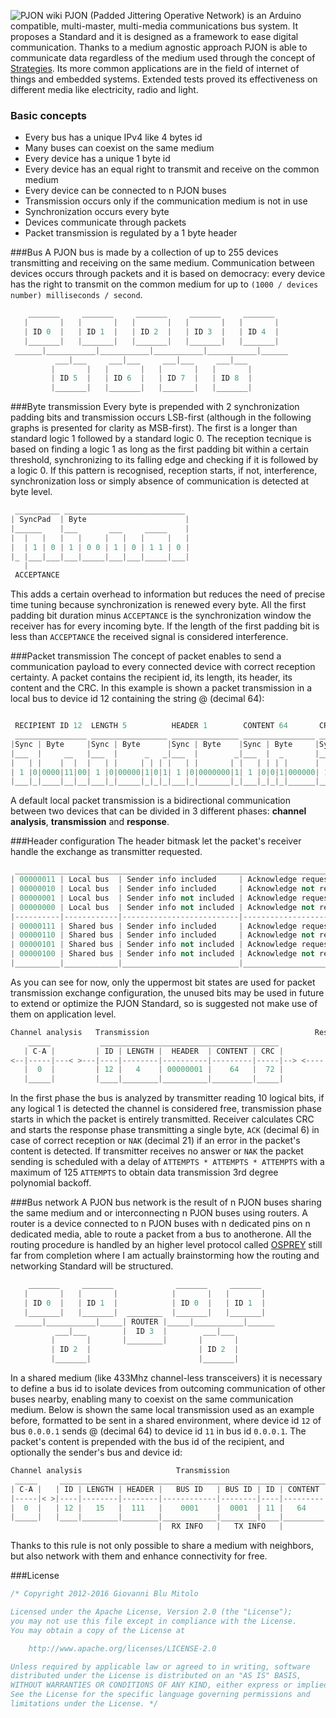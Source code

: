 ![PJON wiki](http://www.gioblu.com/PJON/PJON-mars.jpg)
PJON (Padded Jittering Operative Network) is an Arduino compatible, multi-master, multi-media communications bus system. It proposes a Standard and it is designed as a framework to ease digital communication. Thanks to a medium agnostic approach PJON is able to communicate data regardless of the medium used through the concept of [Strategies](https://github.com/gioblu/PJON/wiki/Strategies). Its more common applications are in the field of internet of things and embedded systems. Extended tests proved its effectiveness on different media like electricity, radio and light.

### Basic concepts
* Every bus has a unique IPv4 like 4 bytes id
* Many buses can coexist on the same medium
* Every device has a unique 1 byte id
* Every device has an equal right to transmit and receive on the common medium
* Every device can be connected to n PJON buses
* Transmission occurs only if the communication medium is not in use
* Synchronization occurs every byte
* Devices communicate through packets
* Packet transmission is regulated by a 1 byte header

###Bus
A PJON bus is made by a collection of up to 255 devices transmitting and receiving on the same medium. Communication between devices occurs through packets and it is based on democracy: every device has the right to transmit on the common medium for up to `(1000 / devices number) milliseconds / second`.
```cpp  
    _______     _______     _______     _______     _______
   |       |   |       |   |       |   |       |   |       |  
   | ID 0  |   | ID 1  |   | ID 2  |   | ID 3  |   | ID 4  |  
   |_______|   |_______|   |_______|   |_______|   |_______|    
 ______|___________|___________|___________|___________|______
          ___|___     ___|___     ___|___     ___|___
         |       |   |       |   |       |   |       |   
         | ID 5  |   | ID 6  |   | ID 7  |   | ID 8  |
         |_______|   |_______|   |_______|   |_______|    
```

###Byte transmission
Every byte is prepended with 2 synchronization padding bits and transmission occurs LSB-first (although in the following graphs is presented for clarity as MSB-first). The first is a longer than standard logic 1 followed by a standard logic 0. The reception tecnique is based on finding a logic 1 as long as the first padding bit within a certain threshold, synchronizing to its falling edge and checking if it is followed by a logic 0. If this pattern is recognised, reception starts, if not, interference, synchronization loss or simply absence of communication is detected at byte level.
```cpp  
 __________ ___________________________
| SyncPad  | Byte                      |
|______    |___       ___     _____    |
|  |   |   |   |     |   |   |     |   |
|  | 1 | 0 | 1 | 0 0 | 1 | 0 | 1 1 | 0 |
|_ |___|___|___|_____|___|___|_____|___|
   |
 ACCEPTANCE
```
This adds a certain overhead to information but reduces the need of precise time tuning because synchronization is renewed every byte. All the first padding bit duration minus `ACCEPTANCE` is the synchronization window the receiver has for every incoming byte. If the length of the first padding bit is less than `ACCEPTANCE` the received signal is considered interference.


###Packet transmission
The concept of packet enables to send a communication payload to every connected device with correct reception certainty. A packet contains the recipient id, its length, its header, its content and the CRC. In this example is shown a packet transmission in a local bus to device id 12 containing the string @ (decimal 64):
```cpp  

 RECIPIENT ID 12  LENGTH 5          HEADER 1        CONTENT 64       CRC 72
 ________________ _________________ _______________ ________________ __________________
|Sync | Byte     |Sync | Byte      |Sync | Byte    |Sync | Byte     |Sync | Byte       |
|___  |     __   |___  |      _   _|___  |        _|___  |  _       |___  |  _    _    |
|   | |    |  |  |   | |     | | | |   | |       | |   | | | |      |   | | | |  | |   |
| 1 |0|0000|11|00| 1 |0|00000|1|0|1| 1 |0|0000000|1| 1 |0|0|1|000000| 1 |0|0|1|00|1|000|
|___|_|____|__|__|___|_|_____|_|_|_|___|_|_______|_|___|_|_|_|______|___|_|_|_|__|_|___|
```
A default local packet transmission is a bidirectional communication between two devices that can be divided in 3 different phases: **channel analysis**, **transmission** and **response**. 

###Header configuration
The header bitmask let the packet's receiver handle the exchange as transmitter requested.
```cpp
 ______________________________________________________________________________
| 00000011 | Local bus  | Sender info included     | Acknowledge requested     | DEFAULT
| 00000010 | Local bus  | Sender info included     | Acknowledge not requested |
| 00000001 | Local bus  | Sender info not included | Acknowledge requested     |
| 00000000 | Local bus  | Sender info not included | Acknowledge not requested |
|----------|------------|--------------------------|---------------------------|
| 00000111 | Shared bus | Sender info included     | Acknowledge requested     |
| 00000110 | Shared bus | Sender info included     | Acknowledge not requested |
| 00000101 | Shared bus | Sender info not included | Acknowledge requested     |
| 00000100 | Shared bus | Sender info not included | Acknowledge not requested |
|__________|____________|__________________________|___________________________|
```
As you can see for now, only the uppermost bit states are used for packet transmission exchange configuration, the unused bits may be used in future to extend or optimize the PJON Standard, so is suggested not make use of them on application level.

```cpp  
Channel analysis   Transmission                                     Response
    _____           ________________________________________           _____
   | C-A |         | ID | LENGTH |  HEADER  | CONTENT | CRC |         | ACK |
<--|-----|---< >---|----|--------|----------|---------|-----|--> <----|-----|
   |  0  |         | 12 |   4    | 00000001 |    64   |  72 |         |  6  |
   |_____|         |____|________|__________|_________|_____|         |_____|
```
In the first phase the bus is analyzed by transmitter reading 10 logical bits, if any logical 1 is detected the channel is considered free, transmission phase starts in which the packet is entirely transmitted. Receiver calculates CRC and starts the response phase transmitting a single byte, `ACK` (decimal 6) in case of correct reception or `NAK` (decimal 21) if an error in the packet's content is detected. If transmitter receives no answer or `NAK` the packet sending is scheduled with a delay of `ATTEMPTS * ATTEMPTS * ATTEMPTS` with a maximum of 125 `ATTEMPTS` to obtain data transmission 3rd degree polynomial backoff. 

###Bus network
A PJON bus network is the result of n PJON buses sharing the same medium and or interconnecting n PJON buses using routers. A router is a device connected to n PJON buses with n dedicated pins on n dedicated media, able to route a packet from a bus to anotherone. All the routing procedure is handled by an higher level protocol called [OSPREY](https://github.com/gioblu/OSPREY) still far from completion where I am actually brainstorming how the routing and networking Standard will be structured.

```cpp  
    _______     _______              _______     _______
   |       |   |       |            |       |   |       |
   | ID 0  |   | ID 1  |            | ID 0  |   | ID 1  |
   |_______|   |_______|  ________  |_______|   |_______|
 ______|___________|_____| ROUTER |_____|___________|______
          ___|___        |  ID 3  |        ___|___
         |       |       |________|       |       |
         | ID 2  |                        | ID 2  |
         |_______|                        |_______|
```

In a shared medium (like 433Mhz channel-less transceivers) it is necessary to define a bus id to isolate devices from outcoming communication of other buses nearby, enabling many to coexist on the same communication medium. Below is shown the same local transmission used as an example before, formatted to be sent in a shared environment, where device id `12` of bus `0.0.0.1` sends @ (decimal 64) to device id `11` in bus id `0.0.0.1`. The packet's content is prepended with the bus id of the recipient, and optionally the sender's bus and device id:
```cpp  
Channel analysis                     Transmission                              Response
 _____     _________________________________________________________________     _____
| C-A |   | ID | LENGTH | HEADER |   BUS ID   | BUS ID | ID | CONTENT | CRC |   | ACK |
|-----|< >|----|--------|--------|------------|--------|----|---------|-----|> <|-----|
|  0  |   | 12 |   15   |  111   |    0001    |  0001  | 11 |   64    |     |   |  6  | 
|_____|   |____|________|________|____________|________|____|_________|_____|   |_____|
                                 |  RX INFO   |   TX INFO   |
```
Thanks to this rule is not only possible to share a medium with neighbors, but also  network with them and enhance connectivity for free.


###License

```cpp
/* Copyright 2012-2016 Giovanni Blu Mitolo

Licensed under the Apache License, Version 2.0 (the "License");
you may not use this file except in compliance with the License.
You may obtain a copy of the License at

    http://www.apache.org/licenses/LICENSE-2.0

Unless required by applicable law or agreed to in writing, software
distributed under the License is distributed on an "AS IS" BASIS,
WITHOUT WARRANTIES OR CONDITIONS OF ANY KIND, either express or implied.
See the License for the specific language governing permissions and
limitations under the License. */
```